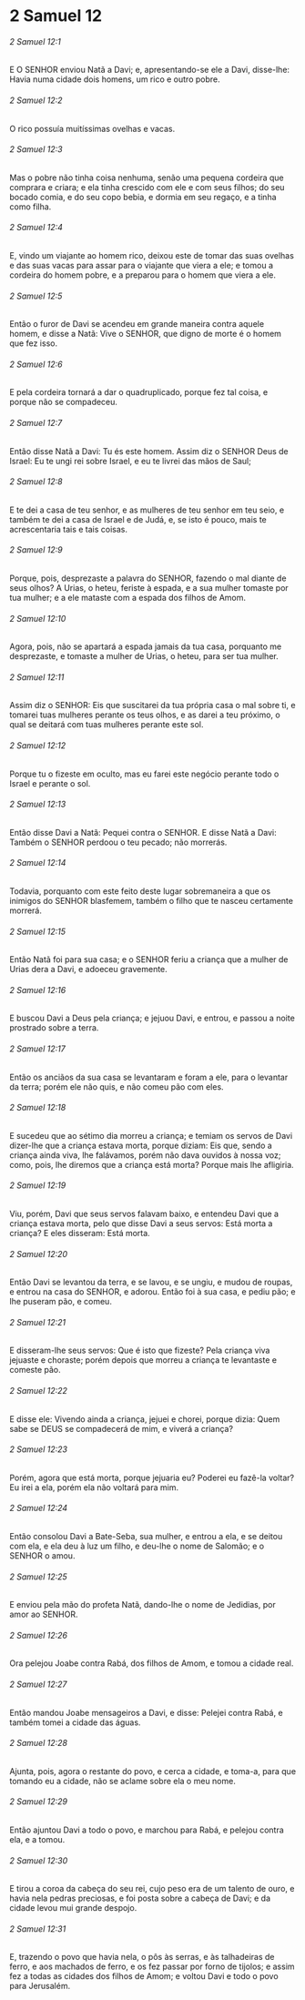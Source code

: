 # 2 Samuel 12

###### 2 Samuel 12:1

E O SENHOR enviou Natã a Davi; e, apresentando-se ele a Davi, disse-lhe: Havia numa cidade dois homens, um rico e outro pobre.

###### 2 Samuel 12:2

O rico possuía muitíssimas ovelhas e vacas.

###### 2 Samuel 12:3

Mas o pobre não tinha coisa nenhuma, senão uma pequena cordeira que comprara e criara; e ela tinha crescido com ele e com seus filhos; do seu bocado comia, e do seu copo bebia, e dormia em seu regaço, e a tinha como filha.

###### 2 Samuel 12:4

E, vindo um viajante ao homem rico, deixou este de tomar das suas ovelhas e das suas vacas para assar para o viajante que viera a ele; e tomou a cordeira do homem pobre, e a preparou para o homem que viera a ele.

###### 2 Samuel 12:5

Então o furor de Davi se acendeu em grande maneira contra aquele homem, e disse a Natã: Vive o SENHOR, que digno de morte é o homem que fez isso.

###### 2 Samuel 12:6

E pela cordeira tornará a dar o quadruplicado, porque fez tal coisa, e porque não se compadeceu.

###### 2 Samuel 12:7

Então disse Natã a Davi: Tu és este homem. Assim diz o SENHOR Deus de Israel: Eu te ungi rei sobre Israel, e eu te livrei das mãos de Saul;

###### 2 Samuel 12:8

E te dei a casa de teu senhor, e as mulheres de teu senhor em teu seio, e também te dei a casa de Israel e de Judá, e, se isto é pouco, mais te acrescentaria tais e tais coisas.

###### 2 Samuel 12:9

Porque, pois, desprezaste a palavra do SENHOR, fazendo o mal diante de seus olhos? A Urias, o heteu, feriste à espada, e a sua mulher tomaste por tua mulher; e a ele mataste com a espada dos filhos de Amom.

###### 2 Samuel 12:10

Agora, pois, não se apartará a espada jamais da tua casa, porquanto me desprezaste, e tomaste a mulher de Urias, o heteu, para ser tua mulher.

###### 2 Samuel 12:11

Assim diz o SENHOR: Eis que suscitarei da tua própria casa o mal sobre ti, e tomarei tuas mulheres perante os teus olhos, e as darei a teu próximo, o qual se deitará com tuas mulheres perante este sol.

###### 2 Samuel 12:12

Porque tu o fizeste em oculto, mas eu farei este negócio perante todo o Israel e perante o sol.

###### 2 Samuel 12:13

Então disse Davi a Natã: Pequei contra o SENHOR. E disse Natã a Davi: Também o SENHOR perdoou o teu pecado; não morrerás.

###### 2 Samuel 12:14

Todavia, porquanto com este feito deste lugar sobremaneira a que os inimigos do SENHOR blasfemem, também o filho que te nasceu certamente morrerá.

###### 2 Samuel 12:15

Então Natã foi para sua casa; e o SENHOR feriu a criança que a mulher de Urias dera a Davi, e adoeceu gravemente.

###### 2 Samuel 12:16

E buscou Davi a Deus pela criança; e jejuou Davi, e entrou, e passou a noite prostrado sobre a terra.

###### 2 Samuel 12:17

Então os anciãos da sua casa se levantaram e foram a ele, para o levantar da terra; porém ele não quis, e não comeu pão com eles.

###### 2 Samuel 12:18

E sucedeu que ao sétimo dia morreu a criança; e temiam os servos de Davi dizer-lhe que a criança estava morta, porque diziam: Eis que, sendo a criança ainda viva, lhe falávamos, porém não dava ouvidos à nossa voz; como, pois, lhe diremos que a criança está morta? Porque mais lhe afligiria.

###### 2 Samuel 12:19

Viu, porém, Davi que seus servos falavam baixo, e entendeu Davi que a criança estava morta, pelo que disse Davi a seus servos: Está morta a criança? E eles disseram: Está morta.

###### 2 Samuel 12:20

Então Davi se levantou da terra, e se lavou, e se ungiu, e mudou de roupas, e entrou na casa do SENHOR, e adorou. Então foi à sua casa, e pediu pão; e lhe puseram pão, e comeu.

###### 2 Samuel 12:21

E disseram-lhe seus servos: Que é isto que fizeste? Pela criança viva jejuaste e choraste; porém depois que morreu a criança te levantaste e comeste pão.

###### 2 Samuel 12:22

E disse ele: Vivendo ainda a criança, jejuei e chorei, porque dizia: Quem sabe se DEUS se compadecerá de mim, e viverá a criança?

###### 2 Samuel 12:23

Porém, agora que está morta, porque jejuaria eu? Poderei eu fazê-la voltar? Eu irei a ela, porém ela não voltará para mim.

###### 2 Samuel 12:24

Então consolou Davi a Bate-Seba, sua mulher, e entrou a ela, e se deitou com ela, e ela deu à luz um filho, e deu-lhe o nome de Salomão; e o SENHOR o amou.

###### 2 Samuel 12:25

E enviou pela mão do profeta Natã, dando-lhe o nome de Jedidias, por amor ao SENHOR.

###### 2 Samuel 12:26

Ora pelejou Joabe contra Rabá, dos filhos de Amom, e tomou a cidade real.

###### 2 Samuel 12:27

Então mandou Joabe mensageiros a Davi, e disse: Pelejei contra Rabá, e também tomei a cidade das águas.

###### 2 Samuel 12:28

Ajunta, pois, agora o restante do povo, e cerca a cidade, e toma-a, para que tomando eu a cidade, não se aclame sobre ela o meu nome.

###### 2 Samuel 12:29

Então ajuntou Davi a todo o povo, e marchou para Rabá, e pelejou contra ela, e a tomou.

###### 2 Samuel 12:30

E tirou a coroa da cabeça do seu rei, cujo peso era de um talento de ouro, e havia nela pedras preciosas, e foi posta sobre a cabeça de Davi; e da cidade levou mui grande despojo.

###### 2 Samuel 12:31

E, trazendo o povo que havia nela, o pôs às serras, e às talhadeiras de ferro, e aos machados de ferro, e os fez passar por forno de tijolos; e assim fez a todas as cidades dos filhos de Amom; e voltou Davi e todo o povo para Jerusalém.

